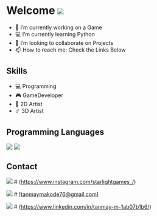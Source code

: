 # Welcome <img src="https://img.icons8.com/fluent/50/000000/github.png"/>

- 🔭 I’m currently working on a Game
- 💻 I’m currently learning Python
- 👯 I’m looking to collaborate on Projects
- 📫 How to reach me: Check the Links Below 

## Skills
* 💻 Programming    
* 🎮 GameDeveloper         
* 🎨 2D Artist 
* ☄️ 3D Artist

## Programming Languages
   
   <img src="https://img.icons8.com/dusk/64/000000/python.png"/> 
   
   <img src="https://img.icons8.com/dusk/64/000000/cs.png"/>      
   
## Contact
<img src="https://img.icons8.com/cute-clipart/64/000000/instagram-new.png"/>      # (https://www.instagram.com/starlightgames_/) 

<img src="https://img.icons8.com/plasticine/64/000000/gmail.png"/>         # [tanmaymakode76@gmail.com]


<img src="https://img.icons8.com/dusk/64/000000/linkedin.png"/>      # (https://www.linkedin.com/in/tanmay-m-1ab07b1b6/)





